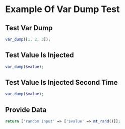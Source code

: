 # Example Of Var Dump Test



## Test Var Dump


```php
var_dump([1, 2, 3]);
```


## Test Value Is Injected


```php
var_dump($value);
```


## Test Value Is Injected Second Time


```php
var_dump($value);
```


## Provide Data


```php
return ['random input' => ['$value' => mt_rand()]];
```
